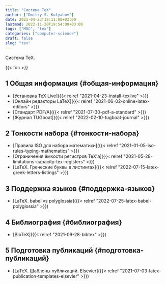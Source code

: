 ```yaml
---
title: "Система TeX"
author: ["Dmitry S. Kulyabov"]
date: 2021-04-23T18:11:00+03:00
lastmod: 2022-11-20T19:54:00+03:00
tags: ["MOC", "tex"]
categories: ["computer-science"]
draft: false
slug: "tex"
---
```


Система TeX.

<!--more-->

{{< toc >}}


## <span class="section-num">1</span> Общая информация {#общая-информация}

-   [Установка TeX Live]({{< relref "2021-04-23-install-texlive" >}})
-   [Онлайн редакторы LaTeX]({{< relref "2021-06-02-online-latex-editors" >}})
-   [Стандарт PDF/A]({{< relref "2021-07-30-pdf-a-standard" >}})
-   [Журнал TUGboat]({{< relref "2022-02-10-tugboat-journal" >}})


## <span class="section-num">2</span> Тонкости набора {#тонкости-набора}

-   [Правила ISO для набора математики]({{< relref "2021-01-05-iso-rules-typing-mathematics" >}})
-   [Ограничения ёмкости регистров TeX'а]({{< relref "2021-05-28-limitations-capacity-tex-registers" >}})
-   [LaTeX. Греческие буквы в листингах]({{< relref "2022-07-15-latex-greek-letters-listings" >}})


## <span class="section-num">3</span> Поддержка языков {#поддержка-языков}

-   [LaTeX. babel vs polyglossia]({{< relref "2022-07-25-latex-babel-polyglossia" >}})


## <span class="section-num">4</span> Библиография {#библиография}

-   [BibTeX]({{< relref "2021-09-28-bibtex" >}})


## <span class="section-num">5</span> Подготовка публикаций {#подготовка-публикаций}

-   [LaTeX. Шаблоны публикаций. Elsevier]({{< relref "2021-07-03-latex-publication-templates-elsevier" >}})
